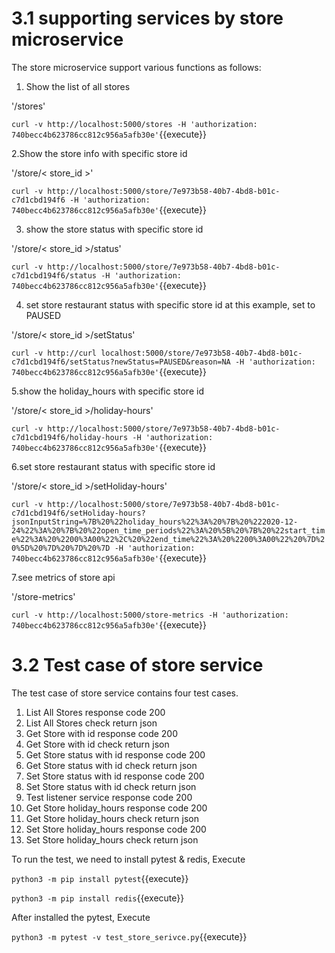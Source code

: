 # 3.1 supporting services by store microservice

The store microservice support various functions as follows:


1. Show the list of all stores

'/stores'

`curl -v http://localhost:5000/stores -H 'authorization: 740becc4b623786cc812c956a5afb30e'`{{execute}}


2.Show the store info with specific store id

'/store/< store_id >' 

`curl -v http://localhost:5000/store/7e973b58-40b7-4bd8-b01c-c7d1cbd194f6 -H 'authorization: 740becc4b623786cc812c956a5afb30e'`{{execute}}



3. show the store status with specific store id

'/store/< store_id >/status'

`curl -v http://localhost:5000/store/7e973b58-40b7-4bd8-b01c-c7d1cbd194f6/status -H 'authorization: 740becc4b623786cc812c956a5afb30e'`{{execute}}


4. set store restaurant status with specific store id at this example, set to PAUSED

'/store/< store_id >/setStatus'

`curl -v http://curl localhost:5000/store/7e973b58-40b7-4bd8-b01c-c7d1cbd194f6/setStatus?newStatus=PAUSED&reason=NA -H 'authorization: 740becc4b623786cc812c956a5afb30e'`{{execute}}


5.show the holiday_hours with specific store id

'/store/< store_id >/holiday-hours'

`curl -v http://localhost:5000/store/7e973b58-40b7-4bd8-b01c-c7d1cbd194f6/holiday-hours -H 'authorization: 740becc4b623786cc812c956a5afb30e'`{{execute}}

6.set store restaurant status with specific store id

'/store/< store_id >/setHoliday-hours'

`curl -v http://localhost:5000/store/7e973b58-40b7-4bd8-b01c-c7d1cbd194f6/setHoliday-hours?jsonInputString=%7B%20%22holiday_hours%22%3A%20%7B%20%222020-12-24%22%3A%20%7B%20%22open_time_periods%22%3A%20%5B%20%7B%20%22start_time%22%3A%20%2200%3A00%22%2C%20%22end_time%22%3A%20%2200%3A00%22%20%7D%20%5D%20%7D%20%7D%20%7D -H 'authorization: 740becc4b623786cc812c956a5afb30e'`{{execute}}

7.see metrics of store api

'/store-metrics'

`curl -v http://localhost:5000/store-metrics -H 'authorization: 740becc4b623786cc812c956a5afb30e'`{{execute}}




# 3.2 Test case of store service

The test case of store service contains four test cases.

1. List All Stores response code 200
2. List All Stores check return json
3. Get Store with id response code 200
4. Get Store with id check return json
5. Get Store status with id response code 200
6. Get Store status with id check return json
7. Set Store status with id response code 200
8. Set Store status with id check return json
9. Test listener service response code 200
10. Get Store holiday_hours response code 200
11. Get Store holiday_hours check return json
12. Set Store holiday_hours response code 200
13. Set Store holiday_hours check return json

To run the test, we need to install pytest & redis, Execute

`python3 -m pip install pytest`{{execute}}

`python3 -m pip install redis`{{execute}}

After installed the pytest, Execute

`python3 -m pytest -v test_store_serivce.py`{{execute}}
